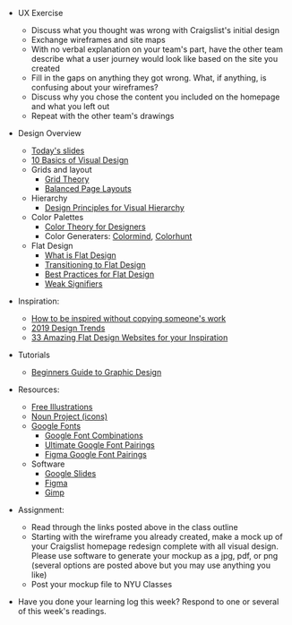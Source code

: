 - UX Exercise
    - Discuss what you thought was wrong with Craigslist's initial design
    - Exchange wireframes and site maps
    - With no verbal explanation on your team's part, have the other team describe what a user journey would look like based on the site you created
    - Fill in the gaps on anything they got wrong. What, if anything, is confusing about your wireframes?
    - Discuss why you chose the content you included on the homepage and what you left out
    - Repeat with the other team's drawings

- Design Overview
    - [Today's slides](https://docs.google.com/presentation/d/1_aujQAcw3I2czV-PYn5XEX3Dicra2szamLIHCmd1eRg/edit?usp=sharing)
    - [10 Basics of Visual Design](https://blog.prototypr.io/10-basic-principles-of-visual-design-55b86b9f7241)
    - Grids and layout
        - [Grid Theory](https://www.creativebloq.com/web-design/grid-theory-41411345)
        - [Balanced Page Layouts](https://www.creativebloq.com/netmag/create-balanced-page-layouts-7-pro-tips-121310009)
    - Hierarchy
        - [Design Principles for Visual Hierarchy](https://uxdesign.cc/design-principles-an-introduction-to-visual-hierarchy-902d58e1c7b3)
    - Color Palettes
        - [Color Theory for Designers](https://www.smashingmagazine.com/2010/01/color-theory-for-designers-part-1-the-meaning-of-color/)
        - Color Generaters: [Colormind](http://colormind.io/), [Colorhunt](https://colorhunt.co/)
    - Flat Design
        - [What is Flat Design](https://www.creativebloq.com/graphic-design/what-flat-design-3132112)
        - [Transitioning to Flat Design](https://medium.com/@enneyeseakay/transitioning-communication-from-skeuomorphism-to-minimalism-cabbc8df5de0)
        - [Best Practices for Flat Design](https://uxplanet.org/best-practices-for-flat-design-6e7a6997805)
        - [Weak Signifiers](https://www.nngroup.com/articles/flat-ui-less-attention-cause-uncertainty/)

- Inspiration:
    - [How to be inspired without copying someone's work](https://getflywheel.com/layout/how-to-be-inspired-without-copying-someones-work/)
    - [2019 Design Trends](https://uxdesign.cc/ux-design-trends-retrospective-2019-8a3daaa61c62)
    - [33 Amazing Flat Design Websites for your Inspiration](http://crazypixels.net/33-amazing-flat-design-websites-for-your-inspiration/)


- Tutorials
    - [Beginners Guide to Graphic Design](https://www.youtube.com/playlist?list=PLYfCBK8IplO4E2sXtdKMVpKJZRBEoMvpn)

- Resources:
    - [Free Illustrations](https://blog.prototypr.io/12-places-to-find-beautiful-free-illustrations-f765967ba44c)
    - [Noun Project (icons)](https://thenounproject.com/)
    - [Google Fonts](https://fonts.google.com/)
        - [Google Font Combinations](https://inkbotdesign.com/google-font-combinations-mixing-typefaces/)
        - [Ultimate Google Font Pairings](https://www.reliablepsd.com/ultimate-google-font-pairings/)
        - [Figma Google Font Pairings](https://www.figma.com/google-fonts/)
    - Software
        - [Google Slides](https://docs.google.com/presentation/u/0/)
        - [Figma](https://www.figma.com/)
        - [Gimp](https://www.gimp.org/)

- Assignment:
    - Read through the links posted above in the class outline
    - Starting with the wireframe you already created, make a mock up of your Craigslist homepage redesign complete with all visual design. Please use software to generate your mockup as a jpg, pdf, or png (several options are posted above but you may use anything you like)
    - Post your mockup file to NYU Classes

- Have you done your learning log this week? Respond to one or several of this week's readings.

